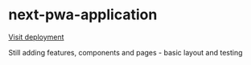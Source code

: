 # next-pwa-application

[Visit deployment](https://www.mikejannetta.tk)

Still adding features, components and pages - basic layout and testing
